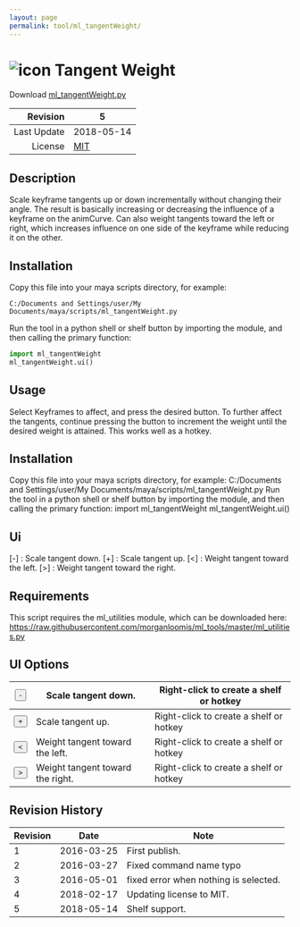 ```yaml
---
layout: page
permalink: tool/ml_tangentWeight/
---
```


# ![icon](https://raw.githubusercontent.com/morganloomis/ml_tools/master/icons//ml_tangentWeight.png) Tangent Weight
Download [ml_tangentWeight.py](https://raw.githubusercontent.com/morganloomis/ml_tools/master/scripts/ml_tangentWeight.py)

| Revision | 5 |
|---:|---|
| Last Update | 2018-05-14 |
| License | [MIT](https://opensource.org/licenses/MIT) |

## Description

 Scale keyframe tangents up or down incrementally without changing their angle. The result is basically increasing or decreasing the influence of a keyframe on the animCurve. Can also weight tangents toward the left or right, which increases influence on one side of the keyframe while reducing it on the other. 

## Installation

Copy this file into your maya scripts directory, for example:

`C:/Documents and Settings/user/My Documents/maya/scripts/ml_tangentWeight.py`

Run the tool in a python shell or shelf button by importing the module, 
and then calling the primary function:

```python
import ml_tangentWeight
ml_tangentWeight.ui()
```

## Usage

 Select Keyframes to affect, and press the desired button. To further affect the tangents, continue pressing the button to increment the weight until the desired weight is attained. This works well as a hotkey. 

## Installation

 Copy this file into your maya scripts directory, for example: C:/Documents and Settings/user/My Documents/maya/scripts/ml_tangentWeight.py Run the tool in a python shell or shelf button by importing the module, and then calling the primary function: import ml_tangentWeight ml_tangentWeight.ui() 

## Ui

 [-] : Scale tangent down. [+] : Scale tangent up. [<] : Weight tangent toward the left. [>] : Weight tangent toward the right. 

## Requirements

 This script requires the ml_utilities module, which can be downloaded here: https://raw.githubusercontent.com/morganloomis/ml_tools/master/ml_utilities.py 

## UI Options


|<button type="button">-</button>|Scale tangent down.|Right-click to create a shelf or hotkey|
|---|---|---|
|<button type="button">+</button>|Scale tangent up.|Right-click to create a shelf or hotkey|
|<button type="button"><</button>|Weight tangent toward the left.|Right-click to create a shelf or hotkey|
|<button type="button">></button>|Weight tangent toward the right.|Right-click to create a shelf or hotkey|

## Revision History

| Revision | Date | Note|
|---|---|---|
|1|2016-03-25|First publish.|
|2|2016-03-27|Fixed command name typo|
|3|2016-05-01|fixed error when nothing is selected.|
|4|2018-02-17|Updating license to MIT.|
|5|2018-05-14|Shelf support.|
